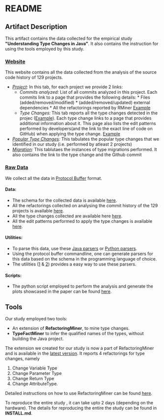 # README
## Artifact Description
This artifact contains the data collected for the empirical study **"Understanding Type Changes in Java"**.
It also contains the instruction for using the tools employed by this study. 


### [Website](http://changetype.s3-website.us-east-2.amazonaws.com/docs/index.html "Companion Website")
This website contains all the data collected from the analysis of the source code history of 129 projects.

* *[Project](http://changetype.s3-website.us-east-2.amazonaws.com/docs/P/projects.html):*  In this tab, for each project we provide 2 links:
  * *Commits analyzed:* List of all commits analyzed in this project. Each commits link to a page that provides the following details:
    	* Files (added/removed/modified)
    	* (added/removed/updated) external dependencies
    	* All the refactorings reported by RMiner
	[Example](http://changetype.s3-website.us-east-2.amazonaws.com/docs/P/guacamole-client.html)
  * *Type Changes:* This tab reports all the type changes detected in the projec ([Example](http://changetype.s3-website.us-east-2.amazonaws.com/docs/P/TypeChangeguacamole-client.html)).
  Each type change links to a page that provides additional information about it. 
  This page also lists the edit patterns performed by developers(and the link to the exact line of code on GitHub) when applying the type change.
  [Example](http://changetype.s3-website.us-east-2.amazonaws.com/docs/P/guacamole-client/tci_project0.html)
* *[Popular Type Changes](http://changetype.s3-website.us-east-2.amazonaws.com/docs/P/A/popular.html):* This tabulates the popular type changes that we identified in our study (i.e. performed by atleast 2 projects)
* *[Migration](http://changetype.s3-website.us-east-2.amazonaws.com/docs/P/A/Migrations.html):* This tablutaes the instances of type migrations performed. It also contains the link to the type change and the Github commit

### [Raw Data](https://drive.google.com/drive/folders/1-baLOUKKByhhwj03C7whgVP0FGEc4uTs?usp=sharing)
We collect all the data in [Protocol Buffer](https://developers.google.com/protocol-buffers) format.

#### Data:

* The schema for the collected data is available [here](https://github.com/ameyaKetkar/Models/tree/201416934a47bf8d8b0fa088fba07a32c150648d/src/main/resources/Protos).
* All the refactorings collected on analysing the commit history of the 129 projects is available [here](https://drive.google.com/drive/folders/11ESFhGhH-OFRBiFGPiUvHL-U1-1_7kG3?usp=sharing).
* All the type changes collected are available here [here](https://drive.google.com/drive/folders/1ml3qitz-TLY__tCXqUnlXg4AAptvwpCA?usp=sharing).
* All the edit patterns performed to apply the type changes is available [here](https://drive.google.com/drive/folders/1fSBO89DhbaooMLY5fG4hTKKUp7ymi6Yo?usp=sharing).

#### Utilities: 

* To parse this data, use these [Java parsers](https://github.com/ameyaKetkar/Models/tree/201416934a47bf8d8b0fa088fba07a32c150648d/src/main/java/com/t2r/common/models/refactorings) 
or [Python parsers](https://github.com/ameyaKetkar/Models/tree/201416934a47bf8d8b0fa088fba07a32c150648d/Models).
* Using the protocol buffer commandline, one can generate parsers for this data based on the schema in the programming language of choice. 
* The utilities ([1](https://github.com/ameyaKetkar/Models/blob/201416934a47bf8d8b0fa088fba07a32c150648d/src/main/java/com/t2r/common/utilities/ProtoUtil.java) & [2](https://github.com/ameyaKetkar/DataAnalysis/blob/master/Analysis/RW.py))
provides a easy way to use these parsers.

#### Scripts: 
* The python script employed to perform the analysis and generate the plots showcased in the paper can be found [here](https://github.com/ameyaKetkar/DataAnalysis/blob/master/Analysis/TypeChangeCommitAnalysis.py).


## Tools
Our study employed two tools:

- An extension of **RefactoringMiner**, to mine type changes.
- **TypeFactMiner** to infer the qualified names of the types, without building the Java project.

The extension we created for our study is now a part of RefactoringMiner and is available in the [latest version](https://github.com/tsantalis/RefactoringMiner).
It reports 4 refactorings for type changes, namely 

1. Change Variable Type 
2. Change Parameter Type 
3. Change Return Type
4. Change AttributeType.

Detailed instructions on how to use RefactoringMiner can be found [here](https://github.com/tsantalis/RefactoringMiner/blob/master/README.md#api-usage-guidelines).

To reproduce the entire study , it can take upto 2 days (depending on the hardware).
The details for reproducing the entire the study can be found in **INSTALL.md**.
